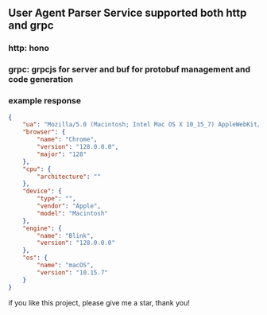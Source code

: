 ## User Agent Parser Service supported both http and grpc


### http: hono
### grpc: grpcjs for server and buf for protobuf management and code generation

### example response

````json
{
    "ua": "Mozilla/5.0 (Macintosh; Intel Mac OS X 10_15_7) AppleWebKit/537.36 (KHTML, like Gecko) Chrome/128.0.0.0 Safari/537.36",
    "browser": {
        "name": "Chrome",
        "version": "128.0.0.0",
        "major": "128"
    },
    "cpu": {
        "architecture": ""
    },
    "device": {
        "type": "",
        "vendor": "Apple",
        "model": "Macintosh"
    },
    "engine": {
        "name": "Blink",
        "version": "128.0.0.0"
    },
    "os": {
        "name": "macOS",
        "version": "10.15.7"
    }
}
````

if you like this project, please give me a star, thank you!